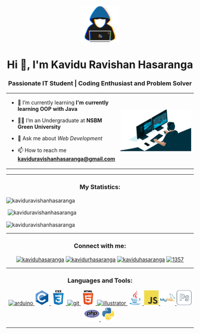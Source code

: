 <p align="center"><img src="https://github.com/KaviduRavishanHasaranga/KaviduRavishanHasaranga/blob/main/about_me.gif" width = 100px></p>
<h1 align="center">Hi 👋, I'm Kavidu Ravishan Hasaranga</h1>
<h3 align="center">Passionate IT Student | Coding Enthusiast and Problem Solver</h3>

<table align="center">
<tr border="none">
<td width="50%" align="left">
  
- 🌱 I’m currently learning **I'm currently learning OOP with Java** 
  
- 🧑‍🎓 I’m an Undergraduate at **NSBM Green University**

- 💬 Ask me about *Web Development*
  
- 📫 How to reach me **kaviduravishanhasaranga@gmail.com**
 
</td>
<td width="50%" align="center">
<img src="https://github.com/KaviduRavishanHasaranga/KaviduRavishanHasaranga/blob/main/hero.gif">
</td>
</tr>
</table>

---
<h3 align="center">My Statistics:</h3>
<p><img align="center" src="https://github-readme-stats.vercel.app/api/top-langs?username=kaviduravishanhasaranga&show_icons=true&locale=en&layout=compact" alt="kaviduravishanhasaranga" /></p>

<p>&nbsp;<img align="center" src="https://github-readme-stats.vercel.app/api?username=kaviduravishanhasaranga&show_icons=true&locale=en" alt="kaviduravishanhasaranga" /></p>

<p><img align="center" src="https://github-readme-streak-stats.herokuapp.com/?user=kaviduravishanhasaranga&" alt="kaviduravishanhasaranga" /></p>

---

<h3 align="center">Connect with me:</h3>
<p align="center">
<a href="https://twitter.com/kaviduhasaranga" target="blank"><img align="center" src="https://raw.githubusercontent.com/rahuldkjain/github-profile-readme-generator/master/src/images/icons/Social/twitter.svg" alt="kaviduhasaranga" height="30" width="40" /></a>
<a href="https://linkedin.com/in/kavidurhasaranga" target="blank"><img align="center" src="https://raw.githubusercontent.com/rahuldkjain/github-profile-readme-generator/master/src/images/icons/Social/linked-in-alt.svg" alt="kavidurhasaranga" height="30" width="40" /></a>
<a href="https://www.hackerrank.com/kaviduhasaranga" target="blank"><img align="center" src="https://raw.githubusercontent.com/rahuldkjain/github-profile-readme-generator/master/src/images/icons/Social/hackerrank.svg" alt="kaviduhasaranga" height="30" width="40" /></a>
<a href="https://discord.gg/1357" target="blank"><img align="center" src="https://raw.githubusercontent.com/rahuldkjain/github-profile-readme-generator/master/src/images/icons/Social/discord.svg" alt="1357" height="30" width="40" /></a>
</p>

---

<h3 align="center">Languages and Tools:</h3>
<p align="center"> <a href="https://www.arduino.cc/" target="_blank" rel="noreferrer"> <img src="https://cdn.worldvectorlogo.com/logos/arduino-1.svg" alt="arduino" width="40" height="40"/> </a> <a href="https://www.cprogramming.com/" target="_blank" rel="noreferrer"> <img src="https://raw.githubusercontent.com/devicons/devicon/master/icons/c/c-original.svg" alt="c" width="40" height="40"/> </a> <a href="https://www.w3schools.com/css/" target="_blank" rel="noreferrer"> <img src="https://raw.githubusercontent.com/devicons/devicon/master/icons/css3/css3-original-wordmark.svg" alt="css3" width="40" height="40"/> </a> <a href="https://git-scm.com/" target="_blank" rel="noreferrer"> <img src="https://www.vectorlogo.zone/logos/git-scm/git-scm-icon.svg" alt="git" width="40" height="40"/> </a> <a href="https://www.w3.org/html/" target="_blank" rel="noreferrer"> <img src="https://raw.githubusercontent.com/devicons/devicon/master/icons/html5/html5-original-wordmark.svg" alt="html5" width="40" height="40"/> </a> <a href="https://www.adobe.com/in/products/illustrator.html" target="_blank" rel="noreferrer"> <img src="https://www.vectorlogo.zone/logos/adobe_illustrator/adobe_illustrator-icon.svg" alt="illustrator" width="40" height="40"/> </a> <a href="https://www.java.com" target="_blank" rel="noreferrer"> <img src="https://raw.githubusercontent.com/devicons/devicon/master/icons/java/java-original.svg" alt="java" width="40" height="40"/> </a> <a href="https://developer.mozilla.org/en-US/docs/Web/JavaScript" target="_blank" rel="noreferrer"> <img src="https://raw.githubusercontent.com/devicons/devicon/master/icons/javascript/javascript-original.svg" alt="javascript" width="40" height="40"/> </a> <a href="https://www.mysql.com/" target="_blank" rel="noreferrer"> <img src="https://raw.githubusercontent.com/devicons/devicon/master/icons/mysql/mysql-original-wordmark.svg" alt="mysql" width="40" height="40"/> </a> <a href="https://www.photoshop.com/en" target="_blank" rel="noreferrer"> <img src="https://raw.githubusercontent.com/devicons/devicon/master/icons/photoshop/photoshop-line.svg" alt="photoshop" width="40" height="40"/> </a> <a href="https://www.php.net" target="_blank" rel="noreferrer"> <img src="https://raw.githubusercontent.com/devicons/devicon/master/icons/php/php-original.svg" alt="php" width="40" height="40"/> </a> <a href="https://www.python.org" target="_blank" rel="noreferrer"> <img src="https://raw.githubusercontent.com/devicons/devicon/master/icons/python/python-original.svg" alt="python" width="40" height="40"/> </a> </p>

---
